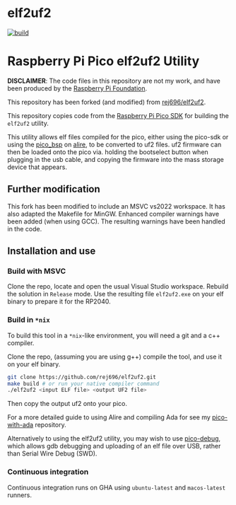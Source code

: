 elf2uf2
==================

<p align="left">
    <a href="https://github.com/ckormanyos/elf2uf2/actions">
        <img src="https://github.com/ckormanyos/elf2uf2/actions/workflows/elf2uf2.yml/badge.svg" alt="build"></a>
</p>

# Raspberry Pi Pico elf2uf2 Utility

__DISCLAIMER__: The code files in this repository are not my work, and have been
produced by the [Raspberry Pi Foundation](https://github.com/raspberrypi).

This repository has been forked (and modified) from
[rej696/elf2uf2](https://github.com/rej696/elf2uf2).

This repository copies code from the
[Raspberry Pi Pico SDK](https://github.com/raspberrypi/pico-sdk)
for building the `elf2uf2` utility.

This utility allows elf files compiled for the pico, either using the pico-sdk
or using the [pico_bsp](https://github.com/JeremyGrosser/pico_bsp) on
[alire](https://alire.ada.dev/), to be converted to uf2 files. uf2 firmware can
then be loaded onto the pico via. holding the bootselect button when plugging in
the usb cable, and copying the firmware into the mass storage device that
appears.

## Further modification

This fork has been modified to include an MSVC vs2022 workspace.
It has also adapted the Makefile for MinGW. Enhanced compiler warnings
have been added (when using GCC). The resulting warnings have been handled in the code.

## Installation and use

### Build with MSVC

Clone the repo, locate and open the usual Visual Studio workspace.
Rebuild the solution in `Release` mode. Use the resulting file `elf2uf2.exe`
on your elf binary to prepare it for the RP2040.

### Build in `*nix`

To build this tool in a `*nix`-like environment, you will need a git and a c++ compiler.

Clone the repo, (assuming you are using g++) compile the tool, and use it on
your elf binary.

```bash
git clone https://github.com/rej696/elf2uf2.git
make build # or run your native compiler command
./elf2uf2 <input ELF file> <output UF2 file>
```

Then copy the output uf2 onto your pico.

For a more detailed guide to using Alire and compiling Ada for see my
[pico-with-ada](https://github.com/rej696/pico-with-ada) repository.

Alternatively to using the elf2uf2 utility, you may wish to use
[pico-debug](https://github.com/majbthrd/pico-debug), which allows gdb debugging
and uploading of an elf file over USB, rather than Serial Wire Debug (SWD).

### Continuous integration

Continuous integration runs on GHA using `ubuntu-latest` and `macos-latest` runners.
